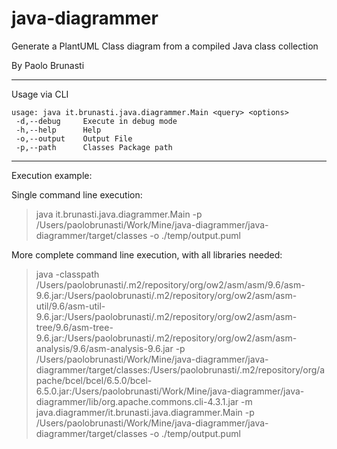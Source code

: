 # java-diagrammer
Generate a PlantUML Class diagram from a compiled Java class collection

By Paolo Brunasti

---

Usage via CLI

```
usage: java it.brunasti.java.diagrammer.Main <query> <options>
 -d,--debug     Execute in debug mode
 -h,--help      Help
 -o,--output    Output File
 -p,--path      Classes Package path
```


---

Execution example:

Single command line execution:

> java it.brunasti.java.diagrammer.Main -p /Users/paolobrunasti/Work/Mine/java-diagrammer/java-diagrammer/target/classes -o ./temp/output.puml 


More complete command line execution, with all libraries needed:


> java 
> -classpath /Users/paolobrunasti/.m2/repository/org/ow2/asm/asm/9.6/asm-9.6.jar:/Users/paolobrunasti/.m2/repository/org/ow2/asm/asm-util/9.6/asm-util-9.6.jar:/Users/paolobrunasti/.m2/repository/org/ow2/asm/asm-tree/9.6/asm-tree-9.6.jar:/Users/paolobrunasti/.m2/repository/org/ow2/asm/asm-analysis/9.6/asm-analysis-9.6.jar -p /Users/paolobrunasti/Work/Mine/java-diagrammer/java-diagrammer/target/classes:/Users/paolobrunasti/.m2/repository/org/apache/bcel/bcel/6.5.0/bcel-6.5.0.jar:/Users/paolobrunasti/Work/Mine/java-diagrammer/java-diagrammer/lib/org.apache.commons.cli-4.3.1.jar 
> -m java.diagrammer/it.brunasti.java.diagrammer.Main 
> -p /Users/paolobrunasti/Work/Mine/java-diagrammer/java-diagrammer/target/classes 
> -o ./temp/output.puml




